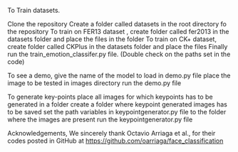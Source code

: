 To Train datasets.

Clone the repository
Create a folder called datasets in the root directory fo the repository
To train on FER13 dataset , create folder called fer2013 in the datasets folder and place the files in the folder
To train on CK+ dataset, create folder called CKPlus in the datasets folder and place the files
Finally run the train_emotion_classifer.py file. (Double check on the paths set in the code)


To see a demo,
give the name of the model to load in demo.py file
place the image to be tested in images directory
run the demo.py file

To generate key-points
place all images for which keypoints has to be generated in a folder
create a folder where keypoint generated images has to be saved
set the path variables in keypointgenerator.py file to the folder where the images are present
run the keypointgenerator.py file

Acknowledgements,
We sincerely thank Octavio Arriaga et al., for their codes posted in GitHub at https://github.com/oarriaga/face_classification

